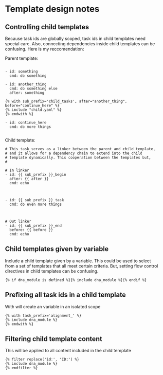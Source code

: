 # Template design notes

## Controlling child templates

Because task ids are globally scoped, task ids in child templates need special care.
Also, connecting dependencies inside child templates can be confusing. Here is my 
reccomendation:

Parent template:

```

- id: something
  cmd: do something

- id: another_thing
  cmd: do something else
  after: something

{% with sub_prefix='child_tasks', after="another_thing", before="continue_here" %}
{% include "child.yaml" %}
{% endwith %}

- id: continue_here
  cmd: do more things


```


Child template:

```
# This task serves as a linker between the parent and child template,
# and it allows for a dependency chain to extend into the child 
# template dynamically. This cooperation between the templates but,
# 

# In linker
- id: {{ sub_prefix }}_begin
  after: {{ after }}
  cmd: echo



- id: {{ sub_prefix }}_task
  cmd: do even more things



# Out linker
- id: {{ sub_prefix }}_end
  before: {{ before }}
  cmd: echo 

```


## Child templates given by variable

Include a child template given by a variable. This could be used to select from
a set of templates that all meet certain criteria. But, setting flow control 
directives in child templates can be confusing. 

```
{% if dna_module is defined %}{% include dna_module %}{% endif %}
```

## Prefixing all task ids in a child template

With will create an variable in an isolated scope 

```
{% with task_prefix='alignment_' %}
{% include dna_module %}
{% endwith %}
```

## Filtering child template content

This will be applied to all content included in the child template
```
{% filter replace('id:', 'ID:') %}
{% include dna_module %}
{% endfilter %}
```